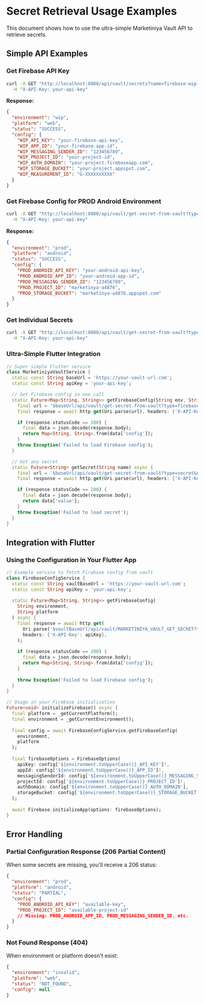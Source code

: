 # Secret Retrieval Usage Examples

This document shows how to use the ultra-simple Marketiniya Vault API to retrieve secrets.

## Simple API Examples

### Get Firebase API Key

```bash
curl -X GET "http://localhost:8080/api/vault/secrets?name=firebase-wip-api-key" \
  -H "X-API-Key: your-api-key"
```

**Response:**
```json
{
  "environment": "wip",
  "platform": "web",
  "status": "SUCCESS",
  "config": {
    "WIP_API_KEY": "your-firebase-api-key",
    "WIP_APP_ID": "your-firebase-app-id",
    "WIP_MESSAGING_SENDER_ID": "123456789",
    "WIP_PROJECT_ID": "your-project-id",
    "WIP_AUTH_DOMAIN": "your-project.firebaseapp.com",
    "WIP_STORAGE_BUCKET": "your-project.appspot.com",
    "WIP_MEASUREMENT_ID": "G-XXXXXXXXXX"
  }
}
```

### Get Firebase Config for PROD Android Environment

```bash
curl -X GET "http://localhost:8080/api/vault/get-secret-from-vault?type=firebase&env=prod&platform=android" \
  -H "X-API-Key: your-api-key"
```

**Response:**
```json
{
  "environment": "prod",
  "platform": "android",
  "status": "SUCCESS",
  "config": {
    "PROD_ANDROID_API_KEY": "your-android-api-key",
    "PROD_ANDROID_APP_ID": "your-android-app-id",
    "PROD_MESSAGING_SENDER_ID": "123456789",
    "PROD_PROJECT_ID": "marketinya-a4876",
    "PROD_STORAGE_BUCKET": "marketinya-a4876.appspot.com"
  }
}
```

### Get Individual Secrets

```bash
curl -X GET "http://localhost:8080/api/vault/get-secret-from-vault?type=secret&name=my-api-key" \
  -H "X-API-Key: your-api-key"
```

### Ultra-Simple Flutter Integration

```dart
// Super simple Flutter service
class MarketiniyaVaultService {
  static const String baseUrl = 'https://your-vault-url.com';
  static const String apiKey = 'your-api-key';

  // Get Firebase config in one call
  static Future<Map<String, String>> getFirebaseConfig(String env, String platform) async {
    final url = '$baseUrl/api/vault/get-secret-from-vault?type=firebase&env=$env&platform=$platform';
    final response = await http.get(Uri.parse(url), headers: {'X-API-Key': apiKey});

    if (response.statusCode == 200) {
      final data = json.decode(response.body);
      return Map<String, String>.from(data['config']);
    }
    throw Exception('Failed to load Firebase config');
  }

  // Get any secret
  static Future<String> getSecret(String name) async {
    final url = '$baseUrl/api/vault/get-secret-from-vault?type=secret&name=$name';
    final response = await http.get(Uri.parse(url), headers: {'X-API-Key': apiKey});

    if (response.statusCode == 200) {
      final data = json.decode(response.body);
      return data['value'];
    }
    throw Exception('Failed to load secret');
  }
}
```

## Integration with Flutter

### Using the Configuration in Your Flutter App

```dart
// Example service to fetch Firebase config from vault
class FirebaseConfigService {
  static const String vaultBaseUrl = 'https://your-vault-url.com';
  static const String apiKey = 'your-api-key';
  
  static Future<Map<String, String>> getFirebaseConfig(
    String environment,
    String platform
  ) async {
    final response = await http.get(
      Uri.parse('$vaultBaseUrl/api/vault/MARKETINIYA_VAULT_GET_SECRET?type=firebase&env=$environment&platform=$platform'),
      headers: {'X-API-Key': apiKey},
    );
    
    if (response.statusCode == 200) {
      final data = json.decode(response.body);
      return Map<String, String>.from(data['config']);
    }
    
    throw Exception('Failed to load Firebase config');
  }
}

// Usage in your Firebase initialization
Future<void> initializeFirebase() async {
  final platform = _getCurrentPlatform();
  final environment = _getCurrentEnvironment();
  
  final config = await FirebaseConfigService.getFirebaseConfig(
    environment, 
    platform
  );
  
  final firebaseOptions = FirebaseOptions(
    apiKey: config['${environment.toUpperCase()}_API_KEY']!,
    appId: config['${environment.toUpperCase()}_APP_ID']!,
    messagingSenderId: config['${environment.toUpperCase()}_MESSAGING_SENDER_ID']!,
    projectId: config['${environment.toUpperCase()}_PROJECT_ID']!,
    authDomain: config['${environment.toUpperCase()}_AUTH_DOMAIN'],
    storageBucket: config['${environment.toUpperCase()}_STORAGE_BUCKET'],
  );
  
  await Firebase.initializeApp(options: firebaseOptions);
}
```

## Error Handling

### Partial Configuration Response (206 Partial Content)

When some secrets are missing, you'll receive a 206 status:

```json
{
  "environment": "prod",
  "platform": "android",
  "status": "PARTIAL",
  "config": {
    "PROD_ANDROID_API_KEY": "available-key",
    "PROD_PROJECT_ID": "available-project-id"
    // Missing: PROD_ANDROID_APP_ID, PROD_MESSAGING_SENDER_ID, etc.
  }
}
```

### Not Found Response (404)

When environment or platform doesn't exist:

```json
{
  "environment": "invalid",
  "platform": "web",
  "status": "NOT_FOUND",
  "config": null
}
```
